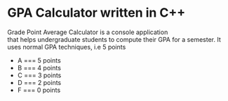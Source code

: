# GPA Calculator written in C++
Grade Point Average Calculator is a console application<br> that helps undergraduate students to compute their GPA for a semester.
It uses normal GPA techniques, i.e 5 points

* A === 5 points
* B === 4 points
* C === 3 points
* D === 2 points
* F === 0 points

